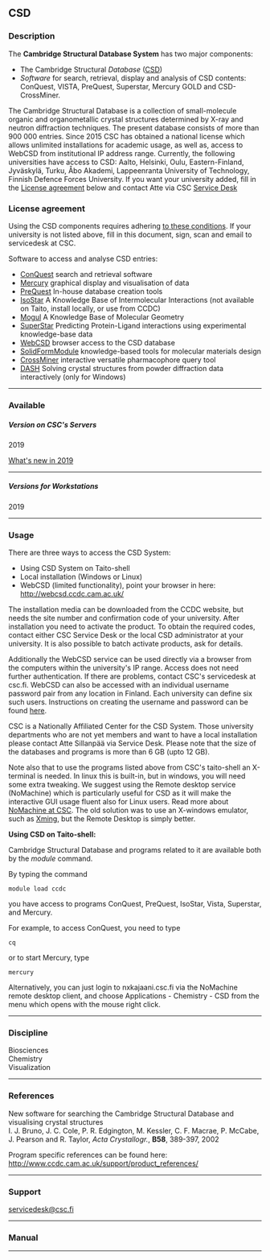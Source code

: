 ## CSD

### Description

The **Cambridge Structural Database System** has two major components:

-   The Cambridge Structural *Database* ([CSD])
-   *Software* for search, retrieval, display and analysis of CSD
    contents: ConQuest, VISTA, PreQuest, Superstar, Mercury GOLD and
    CSD-CrossMiner.

The Cambridge Structural Database is a collection of small-molecule
organic and organometallic crystal structures determined by X-ray and
neutron diffraction techniques. The present database consists of more
than 900 000 entries. Since 2015 CSC has obtained a national license
which allows unlimited installations for academic usage, as well as,
access to WebCSD from institutional IP address range. Currently, the
following universities have access to CSD: Aalto, Helsinki, Oulu,
Eastern-Finland, Jyväskylä, Turku, Åbo Akademi, Lappeenranta University
of Technology, Finnish Defence Forces University. If you want your
university added, fill in the [License agreement] below and contact Atte
via CSC [Service Desk]

### License agreement

Using the CSD components requires adhering [to these conditions][License
agreement]. If your university is not listed above, fill in this
document, sign, scan and email to servicedesk at CSC.

Software to access and analyse CSD entries:

-   [ConQuest] search and retrieval software
-   [Mercury] graphical display and visualisation of data
-   [PreQuest] In-house database creation tools
-   [IsoStar] A Knowledge Base of Intermolecular Interactions (not
    available on Taito, install locally, or use from CCDC)
-   [Mogul] A Knowledge Base of Molecular Geometry
-   <span id="yui_patched_v3_11_0_1_1437648841748_494">[SuperStar]
    Predicting Protein-Ligand interactions using experimental
    knowledge-base data</span>
-   [WebCSD] browser access to the CSD database
-   [SolidFormModule] knowledge-based tools for molecular materials
    design
-   [CrossMiner] interactive versatile pharmacophore query tool
-   [DASH] Solving crystal structures from powder diffraction data
    interactively (only for Windows)

------------------------------------------------------------------------

### Available

##### Version on CSC's Servers

2019

[What's new in 2019]

------------------------------------------------------------------------

##### Versions for Workstations

2019

------------------------------------------------------------------------

### Usage

There are three ways to access the CSD System:

-   Using CSD System on Taito-shell
-   Local installation (Windows or Linux)
-   WebCSD (limited functionality), point your browser in here: <span
    class="clickylink"><http://webcsd.ccdc.cam.ac.uk/></span>

The installation media can be downloaded from the CCDC website, but
needs the site number and confirmation code of your university. After
installation you need to activate the product. To obtain the required
codes, contact either CSC Service Desk or the local CSD administrator at
your university. It is also possible to batch activate products, ask for
details.

Additionally the WebCSD service can be used directly via a browser from
the computers within the university's IP range. Access does not need
further authentication. If there are problems, contact CSC's servicedesk
at csc.fi. WebCSD can also be accessed with an individual username
password pair from any location in Finland. Each university can define
six such users. Instructions on creating the username and password can
be found [here].

CSC is a Nationally Affiliated Center for the CSD System. Those
university departments who are not yet members and want to have a local
installation please contact Atte Sillanpää via Service Desk. Please note
that the size of the databases and programs is more than 6 GB (upto 12
GB).

Note also that to use the programs listed above from CSC's taito-shell
an X-terminal is needed. In linux this is built-in, but in windows, you
will need some extra tweaking. We suggest using the Remote desktop
service (NoMachine) which is particularly useful for CSD as it will make
the interactive GUI usage fluent also for Linux users. Read more about
[NoMachine at CSC]. The old solution was to use an X-windows emulator,
such as [Xming], but the Remote Desktop is simply better.

**Using CSD on Taito-shell:**

Cambridge Structural Database and programs related to it are available
both by the *module* command.

By typing the command

`module load ccdc`

you have access to programs ConQuest, PreQuest, IsoStar, Vista,
Superstar, and Mercury.

For example, to access ConQuest, you need to type

`cq`

or to start Mercury, type

`mercury`

Alternatively, you can just login to nxkajaani.csc.fi via the NoMachine
remote desktop client, and choose Applications - Chemistry - CSD from
the menu which opens with the mouse right click.

------------------------------------------------------------------------

### Discipline

Biosciences  
Chemistry  
Visualization  

------------------------------------------------------------------------

### References

New software for searching the Cambridge Structural Database and
visualising crystal structures  
I. J. Bruno, J. C. Cole, P. R. Edgington, M. Kessler, C. F. Macrae, P.
McCabe, J. Pearson and R. Taylor, *Acta Crystallogr.*, **B58**, 389-397,
2002

Program specific references can be found here:
<http://www.ccdc.cam.ac.uk/support/product_references/>

------------------------------------------------------------------------

### Support

servicedesk@csc.fi

------------------------------------------------------------------------

### Manual

------------------------------------------------------------------------

  [CSD]: http://www.ccdc.cam.ac.uk/products/csd_system
  [License agreement]: https://research.csc.fi/documents/48467/73370/CCDC+License+Agreement+Template.pdf/bea49ea1-a6ee-4e7e-94d3-9b7ef8e3a361
  [Service Desk]: https://research.csc.fi/support
  [ConQuest]: http://www.ccdc.cam.ac.uk/Solutions/CSDSystem/Pages/ConQuest.aspx
  [Mercury]: http://www.ccdc.cam.ac.uk/Solutions/CSDSystem/Pages/Mercury.aspx
  [PreQuest]: http://www.ccdc.cam.ac.uk/Solutions/CSDSystem/Pages/PreQuest.aspx
  [IsoStar]: http://www.ccdc.cam.ac.uk/Solutions/CSDSystem/Pages/IsoStar.aspx
  [Mogul]: http://www.ccdc.cam.ac.uk/Solutions/CSDSystem/Pages/Mogul.aspx
  [SuperStar]: http://www.ccdc.cam.ac.uk/Solutions/LifeSciences/Pages/SuperStar.aspx
  [WebCSD]: http://www.ccdc.cam.ac.uk/Solutions/CSDSystem/Pages/WebCSD.aspx
  [SolidFormModule]: http://www.ccdc.cam.ac.uk/Solutions/CSDSolidFormSuite/Pages/SolidFormModule.aspx
  [CrossMiner]: https://www.ccdc.cam.ac.uk/solutions/csd-discovery/components/CSD-CrossMiner/
  [DASH]: http://www.ccdc.cam.ac.uk/Solutions/PowderDiffraction/Pages/DASH.aspx
  [What's new in 2019]: https://downloads.ccdc.cam.ac.uk/documentation/CSDS/2019/Whats_New.pdf
  [here]: https://research.csc.fi/documents/48467/73370/WebCSD-access-with-individual-password/390e1df8-fd12-479d-bb2a-0ceba6da9432
  [NoMachine at CSC]: https://research.csc.fi/-/nomachine
  [Xming]: http://sourceforge.net/projects/xming
